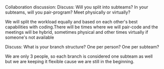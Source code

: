Collaboration discussion:
Discuss: Will you split into subteams? In your subteams, will you pair-program? Meet physically or virtually?

We will split the workload equally and based on each other's best capabilities with coding.There will be times where we will pair-code and the meetings will be hybrid, sometimes physical and other times virtually if someone's not available 

Discuss: What is your branch structure? One per person? One per subteam?

We are only 3 people, so each branch is considered one subteam as well but we are keeping it flexible cause we are still in the beginning.
